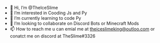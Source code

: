 - 👋 Hi, I’m @TheIceSlime
- 👀 I’m interested in Cooding Js and Py
- 🌱 I’m currently learning to code Py
- 💞️ I’m looking to collaborate on Discord Bots or Minecraft Mods
- 📫 How to reach me u can emial me at theiceslimeking@outloo.com or conatct me on discord at TheSlime#3326

<!---
theiceslimeking/theiceslimeking is a ✨ special ✨ repository because its `README.md` (this file) appears on your GitHub profile.
You can click the Preview link to take a look at your changes.
--->
